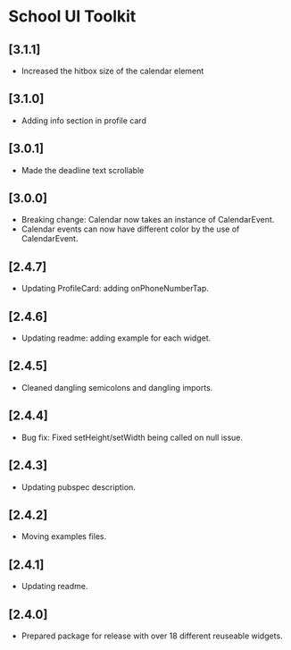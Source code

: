 # School UI Toolkit

## [3.1.1]

- Increased the hitbox size of the calendar element

## [3.1.0]

- Adding info section in profile card

## [3.0.1]

- Made the deadline text scrollable

## [3.0.0]

- Breaking change: Calendar now takes an instance of CalendarEvent.
- Calendar events can now have different color by the use of CalendarEvent.

## [2.4.7]

- Updating ProfileCard: adding onPhoneNumberTap.

## [2.4.6]

- Updating readme: adding example for each widget.

## [2.4.5]

- Cleaned dangling semicolons and dangling imports.

## [2.4.4]

- Bug fix: Fixed setHeight/setWidth being called on null issue.

## [2.4.3]

- Updating pubspec description.

## [2.4.2]

- Moving examples files.

## [2.4.1]

- Updating readme.

## [2.4.0]

- Prepared package for release with over 18 different reuseable widgets.

